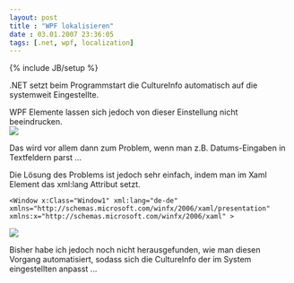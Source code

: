 ```yaml
---
layout: post
title : "WPF lokalisieren"
date : 03.01.2007 23:36:05
tags: [.net, wpf, localization]
---
```

{% include JB/setup %}

.NET setzt beim Programmstart die CultureInfo automatisch auf die systemweit Eingestellte.

WPF Elemente lassen sich jedoch von dieser Einstellung nicht beeindrucken.  
![](http://www.dev-jc-vb.de/dev-jc-vb/blog/images/WPFlokalisieren_14BDC/image04.png) 

Das wird vor allem dann zum Problem, wenn man z.B. Datums-Eingaben in Textfeldern parst ...

Die Lösung des Problems ist jedoch sehr einfach, indem man im Xaml Element das xml:lang Attribut setzt.

    <Window x:Class="Window1" xml:lang="de-de" xmlns="http://schemas.microsoft.com/winfx/2006/xaml/presentation" xmlns:x="http://schemas.microsoft.com/winfx/2006/xaml" >

![](http://www.dev-jc-vb.de/dev-jc-vb/blog/images/WPFlokalisieren_14BDC/image09.png) 

Bisher habe ich jedoch noch nicht herausgefunden, wie man diesen Vorgang automatisiert, sodass sich die CultureInfo der im System eingestellten anpasst ...
